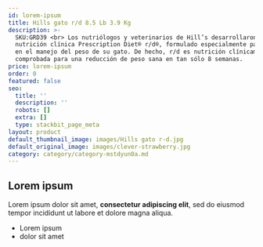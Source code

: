 ```yaml
---
id: lorem-ipsum
title: Hills gato r/d 8.5 Lb 3.9 Kg
description: >-
  SKU:GRD39 <br> Los nutriólogos y veterinarios de Hill’s desarrollaron la
  nutrición clínica Prescription Diet® r/d®, formulado especialmente para apoyar
  en el manejo del peso de su gato. De hecho, r/d es nutrición clínicamente
  comprobada para una reducción de peso sana en tan sólo 8 semanas.
price: lorem-ipsum
order: 0
featured: false
seo:
  title: ''
  description: ''
  robots: []
  extra: []
  type: stackbit_page_meta
layout: product
default_thumbnail_image: images/Hills gato r-d.jpg
default_original_image: images/clever-strawberry.jpg
category: category/category-mstdyun0a.md
---
```

## Lorem ipsum

Lorem ipsum dolor sit amet, **consectetur adipiscing elit**, sed do eiusmod tempor incididunt ut labore et dolore magna aliqua.

- Lorem ipsum
- dolor sit amet
